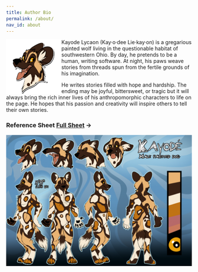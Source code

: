```yaml
---
title: Author Bio
permalink: /about/
nav_id: about
---
```


<img src="/images/avatar-transparent-512.png" height="150" width="150" style="float: left"/>
Kayode Lycaon (Kay·o·dee Lie·kay·on) is a gregarious painted wolf living in the questionable habitat of southwestern Ohio. By day, he pretends to be a human, writing software. At night, his paws weave stories from threads spun from the fertile grounds of his imagination.

He writes stories filled with hope and hardship. The ending may be joyful, bittersweet, or tragic but it will always bring the rich inner lives of his anthropomorphic characters to life on the page. He hopes that his passion and creativity will inspire others to tell their own stories.

<h3> Reference Sheet
<span style="font-size: 16px">
<a href="{% link pages/ref.md %}">Full Sheet</a> →
</span>
</h3>
<a href="/ref.png"><img src="/ref.png"></a>